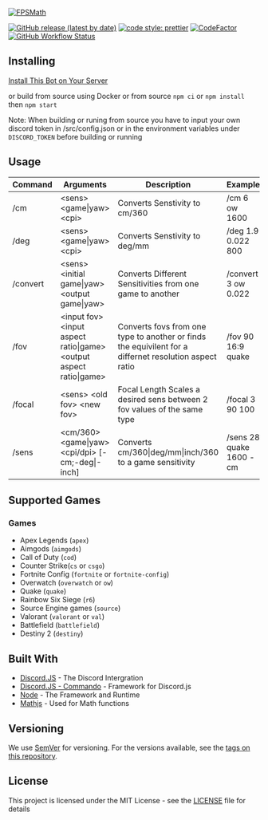 [![FPSMath](https://socialify.git.ci/animafps/fpsmath/image?description=1&font=Inter&language=1&logo=https%3A%2F%2Fcdn.discordapp.com%2Favatars%2F792712521546465301%2Fa8176886ccd814f17b4c5a98b62e185a.png%3Fsize%3D256&owner=1&pattern=Plus&theme=Dark)](https://github.com/AnimaFPS/FPSMath)

[![GitHub release (latest by date)](https://img.shields.io/github/v/release/AnimaFPS/FPSMath?style=flat-square)](https://github.com/AnimaFPS/FPSMath/releases)
[![code style: prettier](https://img.shields.io/badge/code_style-prettier-ff69b4.svg?style=flat-square)](https://github.com/prettier/prettier)
[![CodeFactor](https://www.codefactor.io/repository/github/animafps/fpsmath/badge/main?style=flat-square)](https://www.codefactor.io/repository/github/animafps/fpsmath/overview/main)
[![GitHub Workflow Status](https://img.shields.io/github/workflow/status/AnimaFPS/FPSMath/CI?logo=github&style=flat-square)](https://github.com/AnimaFPS/FPSMath/Actions)

## Installing

[Install This Bot on Your Server](https://discordapp.com/api/oauth2/authorize?client_id=792712521546465301&scope=bot&permissions=10240)

or build from source using Docker
or from source `npm ci` or `npm install` then `npm start`

Note: When building or runing from source you have to input your own discord token in /src/config.json or in the environment variables under `DISCORD_TOKEN` before building or running

## Usage

| Command  | Arguments                                                                                    | Description                                                                                            | Example                 |
| -------- | -------------------------------------------------------------------------------------------- | ------------------------------------------------------------------------------------------------------ | ----------------------- |
| /cm      | &lt;sens&gt; &lt;game&#124;yaw&gt; &lt;cpi&gt;                                               | Converts Senstivity to cm/360                                                                          | /cm 6 ow 1600           |
| /deg     | &lt;sens&gt; &lt;game&#124;yaw&gt; &lt;cpi&gt;                                               | Converts Senstivity to deg/mm                                                                          | /deg 1.9 0.022 800      |
| /convert | &lt;sens&gt; &lt;initial game&#124;yaw&gt; &lt;output game&#124;yaw&gt;                      | Converts Different Sensitivities from one game to another                                              | /convert 3 ow 0.022     |
| /fov     | &lt;input fov&gt; &lt;input aspect ratio&#124;game&gt; &lt;output aspect ratio&#124;game&gt; | Converts fovs from one type to another or finds the equivilent for a differnet resolution aspect ratio | /fov 90 16:9 quake      |
| /focal   | &lt;sens&gt; &lt;old fov&gt; &lt;new fov&gt;                                                 | Focal Length Scales a desired sens between 2 fov values of the same type                               | /focal 3 90 100         |
| /sens    | &lt;cm/360&gt; &lt;game&#124;yaw&gt; &lt;cpi/dpi&gt; &#91;-cm;-deg&#124;-inch&#93;           | Converts cm/360&#124;deg/mm&#124;inch/360 to a game sensitivity                                        | /sens 28 quake 1600 -cm |

## Supported Games

### Games

- Apex Legends (`apex`)
- Aimgods (`aimgods`)
- Call of Duty (`cod`)
- Counter Strike(`cs` or `csgo`)
- Fortnite Config (`fortnite` or `fortnite-config`)
- Overwatch (`overwatch` or `ow`)
- Quake (`quake`)
- Rainbow Six Siege (`r6`)
- Source Engine games (`source`)
- Valorant (`valorant` or `val`)
- Battlefield (`battlefield`)
- Destiny 2 (`destiny`)

## Built With

- [Discord.JS](https://github.com/discordjs/discord.js) - The Discord Intergration
- [Discord.JS - Commando](https://github.com/discordjs/commando) - Framework for Discord.js
- [Node](https://nodejs.org/) - The Framework and Runtime
- [Mathjs](https://mathjs.org/) - Used for Math functions

## Versioning

We use [SemVer](http://semver.org/) for versioning. For the versions available, see the [tags on this repository](https://github.com/AnimaFPS/FPSMath/tags).

## License

This project is licensed under the MIT License - see the [LICENSE](LICENSE) file for details
